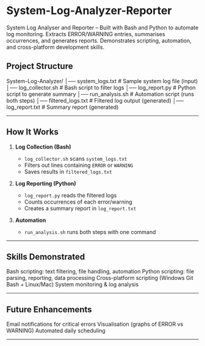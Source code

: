 # System-Log-Analyzer-Reporter
System Log Analyser and Reporter – Built with Bash and Python to automate log monitoring. Extracts ERROR/WARNING entries, summarises occurrences, and generates reports. Demonstrates scripting, automation, and cross-platform development skills.

## Project Structure
System-Log-Analyzer/
│── system_logs.txt # Sample system log file (input)
│── log_collector.sh # Bash script to filter logs
│── log_report.py # Python script to generate summary
│── run_analysis.sh # Automation script (runs both steps)
│── filtered_logs.txt # Filtered log output (generated)
│── log_report.txt # Summary report (generated)

---

## How It Works
1. **Log Collection (Bash)**  
   - `log_collector.sh` scans `system_logs.txt`  
   - Filters out lines containing `ERROR` or `WARNING`  
   - Saves results in `filtered_logs.txt`

2. **Log Reporting (Python)**  
   - `log_report.py` reads the filtered logs  
   - Counts occurrences of each error/warning  
   - Creates a summary report in `log_report.txt`

3. **Automation**  
   - `run_analysis.sh` runs both steps with one command  

---

## Skills Demonstrated
Bash scripting: text filtering, file handling, automation
Python scripting: file parsing, reporting, data processing
Cross-platform scripting (Windows Git Bash + Linux/Mac)
System monitoring & log analysis

---

## Future Enhancements
Email notifications for critical errors
Visualisation (graphs of ERROR vs WARNING)
Automated daily scheduling

---


